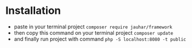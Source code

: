 # Installation 
- paste in your terminal project `composer require jauhar/framework`
- then copy this command on your terminal project `composer update`
- and finally run project with command `php -S localhost:8080 -t public`
